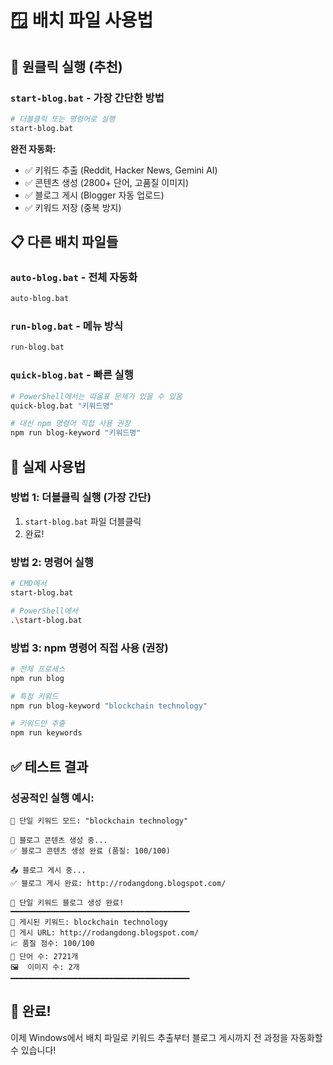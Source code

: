 # 🪟 배치 파일 사용법

## 🚀 원클릭 실행 (추천)

### `start-blog.bat` - 가장 간단한 방법
```bash
# 더블클릭 또는 명령어로 실행
start-blog.bat
```
**완전 자동화:**
- ✅ 키워드 추출 (Reddit, Hacker News, Gemini AI)
- ✅ 콘텐츠 생성 (2800+ 단어, 고품질 이미지)
- ✅ 블로그 게시 (Blogger 자동 업로드)
- ✅ 키워드 저장 (중복 방지)

## 📋 다른 배치 파일들

### `auto-blog.bat` - 전체 자동화
```bash
auto-blog.bat
```

### `run-blog.bat` - 메뉴 방식
```bash
run-blog.bat
```

### `quick-blog.bat` - 빠른 실행
```bash
# PowerShell에서는 따옴표 문제가 있을 수 있음
quick-blog.bat "키워드명"

# 대신 npm 명령어 직접 사용 권장
npm run blog-keyword "키워드명"
```

## 🎯 실제 사용법

### 방법 1: 더블클릭 실행 (가장 간단)
1. `start-blog.bat` 파일 더블클릭
2. 완료!

### 방법 2: 명령어 실행
```bash
# CMD에서
start-blog.bat

# PowerShell에서
.\start-blog.bat
```

### 방법 3: npm 명령어 직접 사용 (권장)
```bash
# 전체 프로세스
npm run blog

# 특정 키워드
npm run blog-keyword "blockchain technology"

# 키워드만 추출
npm run keywords
```

## ✅ 테스트 결과

### 성공적인 실행 예시:
```
🎯 단일 키워드 모드: "blockchain technology"

📝 블로그 콘텐츠 생성 중...
✅ 블로그 콘텐츠 생성 완료 (품질: 100/100)

📤 블로그 게시 중...
✅ 블로그 게시 완료: http://rodangdong.blogspot.com/

🎉 단일 키워드 블로그 생성 완료!
━━━━━━━━━━━━━━━━━━━━━━━━━━━━━━━━━━━━━━━━
📝 게시된 키워드: blockchain technology
🔗 게시 URL: http://rodangdong.blogspot.com/
📈 품질 점수: 100/100
📏 단어 수: 2721개
🖼️  이미지 수: 2개
━━━━━━━━━━━━━━━━━━━━━━━━━━━━━━━━━━━━━━━━
```

## 🎉 완료!

이제 Windows에서 배치 파일로 키워드 추출부터 블로그 게시까지 전 과정을 자동화할 수 있습니다!
